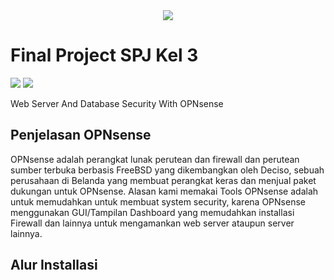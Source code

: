 <div align="center">
  <img src="https://media.tenor.com/iVCiM9W7cvYAAAAd/welcome.gif">
</div>

# Final Project SPJ Kel 3
<img src="https://img.shields.io/badge/country-indonesia-blue.svg" />
<img src="https://img.shields.io/badge/Linux-Ubuntu-blue?&logo=ubuntu" />


Web Server And Database Security With OPNsense

## Penjelasan OPNsense
OPNsense adalah perangkat lunak perutean dan firewall dan perutean sumber terbuka berbasis FreeBSD yang dikembangkan oleh Deciso, sebuah perusahaan di Belanda yang membuat perangkat keras dan menjual paket dukungan untuk OPNsense. Alasan kami memakai Tools OPNsense adalah untuk memudahkan untuk membuat system security, karena OPNsense menggunakan GUI/Tampilan Dashboard yang memudahkan installasi Firewall dan lainnya untuk mengamankan web server ataupun server lainnya.

## Alur Installasi

